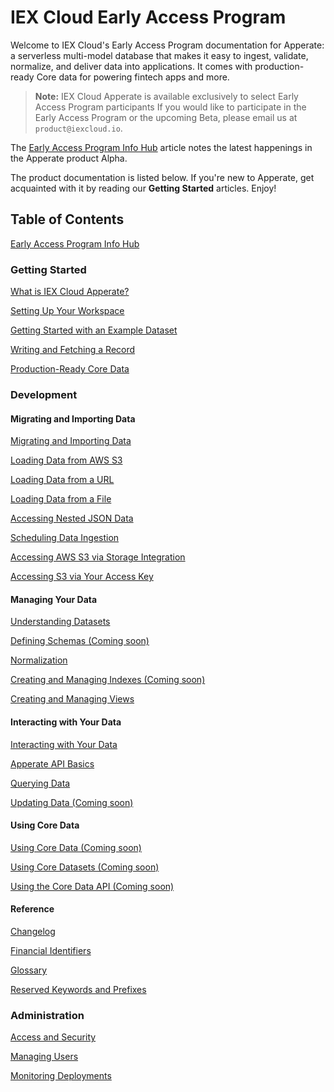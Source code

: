 # IEX Cloud Early Access Program

Welcome to IEX Cloud's Early Access Program documentation for Apperate: a serverless multi-model database that makes it easy to ingest, validate, normalize, and deliver data into applications. It comes with production-ready Core data for powering fintech apps and more.

> **Note:** IEX Cloud Apperate is available exclusively to select Early Access Program participants If you would like to participate in the Early Access Program or the upcoming Beta, please email us at `product@iexcloud.io`. 

The [Early Access Program Info Hub](./source/getting-started/early-access-program-info-hub.md) article notes the latest happenings in the Apperate product Alpha. 

The product documentation is listed below. If you're new to Apperate, get acquainted with it by reading our **Getting Started** articles. Enjoy!

## Table of Contents

[Early Access Program Info Hub](./source/getting-started/early-access-program-info-hub.md)

### Getting Started

[What is IEX Cloud Apperate?](./source/getting-started/what-is-iex-cloud-apperate.md)

[Setting Up Your Workspace](./source/getting-started/setting-up-your-workspace.md)

[Getting Started with an Example Dataset](./source/getting-started/getting-started-with-an-example-dataset.md)

[Writing and Fetching a Record](./source/getting-started/writing-and-fetching-a-record.md)

[Production-Ready Core Data](./source/getting-started/production-ready-core-data.md)

### Development

#### Migrating and Importing Data

[Migrating and Importing Data](./source/migrating-and-importing-data.md)

[Loading Data from AWS S3](./source/migrating-and-importing-data/loading-data-from-aws-s3.md)

[Loading Data from a URL](./source/migrating-and-importing-data/loading-data-from-a-url.md)

[Loading Data from a File](./source/migrating-and-importing-data/loading-data-from-a-file.md)

[Accessing Nested JSON Data](./source/migrating-and-importing-data/accessing-nested-json-data.md)

[Scheduling Data Ingestion](./source/migrating-and-importing-data/scheduling-data-ingestion.md)

[Accessing AWS S3 via Storage Integration](./source/migrating-and-importing-data/accessing-s3-via-storage-integration.md)

[Accessing S3 via Your Access Key](./source/migrating-and-importing-data/accessing-s3-via-your-access-key.md)

#### Managing Your Data

[Understanding Datasets](./source/managing-your-data/understanding-datasets.md)

[Defining Schemas \(Coming soon\)](./source/managing-your-data/defining-schemas.md)

[Normalization](./source/managing-your-data/defining-schemas/normalization.md)

[Creating and Managing Indexes \(Coming soon\)](./source/managing-your-data/creating-and-managing-indexes.md)

[Creating and Managing Views](./source/managing-your-data/creating-and-managing-views.md)

#### Interacting with Your Data

[Interacting with Your Data](./source/interacting-with-your-data.md)

[Apperate API Basics](./source/interacting-with-your-data/apperate-api-basics.md)

[Querying Data](./source/interacting-with-your-data/querying-data/querying-time-series-data.md)
<!--[Querying Data](./source/interacting-with-your-data/querying-data.md)-->

[Updating Data \(Coming soon\)](./source/interacting-with-your-data/updating-data.md)

#### Using Core Data

[Using Core Data \(Coming soon\)](./source/using-core-data.md)

[Using Core Datasets \(Coming soon\)](./source/using-core-data/using-core-datasets.md)

[Using the Core Data API \(Coming soon\)](./source/using-core-data/using-the-core-data-api.md)

#### Reference

[Changelog](./source/reference/changelog.md)

[Financial Identifiers](./source/reference/financial-identifiers.md)

[Glossary](./source/reference/glossary.md)

[Reserved Keywords and Prefixes](./source/reference/reserved-keywords-and-prefixes.md)

### Administration

[Access and Security](./source/administration/access-and-security.md)

[Managing Users](./source/administration/managing-users.md)

[Monitoring Deployments](./source/administration/monitoring-deployments.md)
